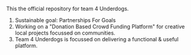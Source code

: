 This the official repository for team 4 Underdogs.
1) Sustainable goal: Partnerships For Goals
2) Working on a "Donation Based Crowd Funding Platform" for creative local projects focussed on communities.
3) Team 4 Underdogs is focussed on delivering a functional & useful platform.
